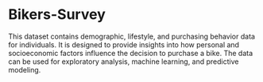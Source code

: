 # Bikers-Survey
This dataset contains demographic, lifestyle, and purchasing behavior data for individuals. It is designed to provide insights into how personal and socioeconomic factors influence the decision to purchase a bike. The data can be used for exploratory analysis, machine learning, and predictive modeling.

